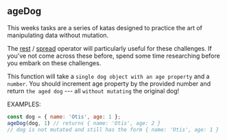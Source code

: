 ## ageDog

This weeks tasks are a series of katas designed to practice the art of manipulating data without mutation.

The [rest](https://developer.mozilla.org/en/docs/Web/JavaScript/Reference/Functions/rest_parameters) / [spread](https://developer.mozilla.org/en-US/docs/Web/JavaScript/Reference/Operators/Spread_syntax) operator will particularly useful for these challenges. If you've not come across these before, spend some time researching before you embark on these challenges.

This function will take a `single dog object with an age property` and a `number`. You should increment age property by the provided number and return `the aged dog` --- all `without mutating` the original dog!

EXAMPLES: 
```js
const dog = { name: 'Otis', age: 1 };
ageDog(dog, 1) // returns { name: 'Otis', age: 2 }
// dog is not mutated and still has the form { name: 'Otis', age: 1 }
```